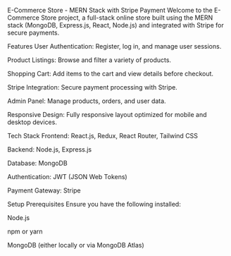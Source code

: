 E-Commerce Store - MERN Stack with Stripe Payment
Welcome to the E-Commerce Store project, a full-stack online store built using the MERN stack (MongoDB, Express.js, React, Node.js) and integrated with Stripe for secure payments.

Features
User Authentication: Register, log in, and manage user sessions.

Product Listings: Browse and filter a variety of products.

Shopping Cart: Add items to the cart and view details before checkout.

Stripe Integration: Secure payment processing with Stripe.

Admin Panel: Manage products, orders, and user data.

Responsive Design: Fully responsive layout optimized for mobile and desktop devices.

Tech Stack
Frontend: React.js, Redux, React Router, Tailwind CSS

Backend: Node.js, Express.js

Database: MongoDB

Authentication: JWT (JSON Web Tokens)

Payment Gateway: Stripe

Setup
Prerequisites
Ensure you have the following installed:

Node.js

npm or yarn

MongoDB (either locally or via MongoDB Atlas)
